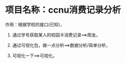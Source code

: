 # 项目名称：ccnu消费记录分析

作用：根据学校的接口(已知)，

1. 通过学号获取某人的校园卡消费记录==>爬虫，

2. 通过可视化包，做一点分析==>数据分析/简单分析，

3. 可视化一下==>可视化。
